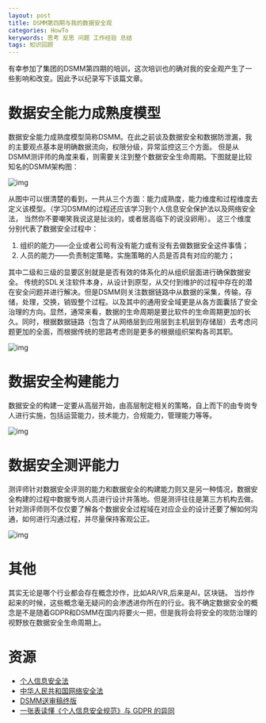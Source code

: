 ```yaml
---
layout: post
title: DSMM第四期与我的数据安全观
categories: HowTo
kerywords: 思考 反思 问题 工作经验 总结
tags: 知识回顾
---
```


有幸参加了集团的DSMM第四期的培训，这次培训也的确对我的安全观产生了一些影响和改变。因此予以纪录写下该篇文章。

# 数据安全能力成熟度模型

数据安全能力成熟度模型简称DSMM。在此之前谈及数据安全和数据防泄漏，我的主要观点基本是明确数据流向，权限分级，异常监控这三个方面。 但是从DSMM测评师的角度来看，则需要关注到整个数据安全生命周期。下图就是比较知名的DSMM架构图：

![img](https://user-images.githubusercontent.com/12653147/56093317-99b2a480-5ef9-11e9-8056-97e648bbbc1d.png)

从图中可以很清楚的看到，一共从三个方面：能力成熟度，能力维度和过程维度去定义该模型。（学习DSMM的过程还应该学习到个人信息安全保护法以及网络安全法， 当然你不要嘲笑我说这是扯淡的，或者居高临下的说没卵用）。 这三个维度分别代表了数据安全过程中：
1. 组织的能力——企业或者公司有没有能力或有没有去做数据安全这件事情；
2. 人员的能力——负责制定策略，实施策略的人员是否具有对应的能力；

其中二级和三级的显要区别就是是否有效的体系化的从组织层面进行确保数据安全。
传统的SDL关注软件本身，从设计到原型，从交付到维护的过程中存在的潜在安全问题并进行解决。但是DSMM则关注数据链路中从数据的采集，传输，存储，处理，交换，销毁整个过程。以及其中的通用安全域更是从各方面囊括了安全治理的方向。显然，通常来看，数据的生命周期是要比软件的生命周期更加的长久。同时，根据数据链路（包含了从网络层到应用层到主机层到存储层）去考虑问题更加的全面，而根据传统的思路考虑则是更多的根据组织架构各司其职。

![img](https://user-images.githubusercontent.com/12653147/56093321-b9e26380-5ef9-11e9-9b9f-3053e7d53e11.png)

# 数据安全构建能力

数据安全的构建一定要从高层开始，由高层制定相关的策略，自上而下的由专岗专人进行实施，包括运营能力，技术能力，合规能力，管理能力等等。

![img](https://user-images.githubusercontent.com/12653147/56093303-68d26f80-5ef9-11e9-9797-5784f5f2524d.png)

# 数据安全测评能力

测评师针对数据安全评测的能力和数据安全的构建能力则又是另一种情况，数据安全构建的过程中数据专岗人员进行设计并落地。但是测评往往是第三方机构去做。针对测评师则不仅仅要了解各个数据安全过程域在对应企业的设计还要了解如何沟通，如何进行沟通过程，并尽量保持客观公正。

![img](https://user-images.githubusercontent.com/12653147/56093313-89022e80-5ef9-11e9-9c31-396af5ed6b97.png)

# 其他
其实无论是哪个行业都会存在概念炒作，比如AR/VR,后来是AI，区块链。 当炒作起来的时候，这些概念毫无疑问的会渗透进你所在的行业。我不确定数据安全的概念是不是随着GDPR和DSMM在国内将要火一把，但是我将会将安全的攻防治理的视野放在数据安全生命周期上。

# 资源

* [个人信息安全法](https://www.tc260.org.cn/upload/2018-01-24/1516799764389090333.pdf)
* [中华人民共和国网络安全法](http://www.npc.gov.cn/npc/xinwen/2016-11/07/content_2001605.htm)
* [DSMM送审稿终版]()
* [一张表读懂《个人信息安全规范》与 GDPR 的异同](http://www.anjielaw.com/uploads/soft/180620/1-1P620103453.pdf)

